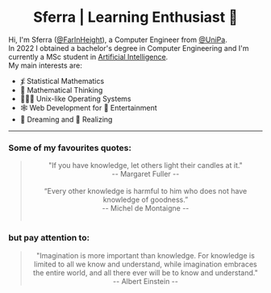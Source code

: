 <h1 align="center"> Sferra | Learning Enthusiast 🧠 </h1>

Hi, I'm Sferra ([@FarInHeight](https://github.com/FarInHeight/)), a Computer Engineer from [@UniPa](https://www.unipa.it/). <br>
In 2022 I obtained a bachelor's degree in Computer Engineering and I'm currently a MSc student in [Artificial Intelligence](https://offertaformativa.unipa.it/offweb/public/corso/visualizzaCurriculum.seam?oidCurriculum=21386). <br>
My main interests are:
- ⨋ Statistical Mathematics
- 🤔 Mathematical Thinking
- 👨🏻‍💻 Unix-like Operating Systems
- 🕸 Web Development for 🤠 Entertainment
- 💭 Dreaming and 🔨 Realizing

---

### Some of my favourites quotes:
> <div align="center"> "If you have knowledge, let others light their candles at it." <br> -- Margaret Fuller --</div> <br>
> <div align="center"> “Every other knowledge is harmful to him who does not have knowledge of goodness.” <br> -- Michel de Montaigne --</div> <br>
### but pay attention to: 
> <div align="center"> "Imagination is more important than knowledge. For knowledge is limited to all we know and understand, while imagination embraces the entire world, and all there ever will be to know and understand." <br> -- Albert Einstein --</div> 
